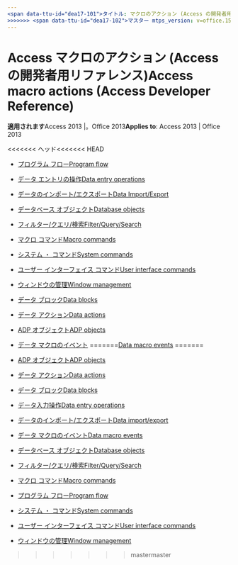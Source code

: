 ```yaml
---
<span data-ttu-id="dea17-101">タイトル: マクロのアクション (Access の開発者用リファレンス) にアクセス TOCTitle: マクロのアクションの ms:assetid のアクセス: bea73e66-2fd7-41a0-af62-c246c088a2ea ms:mtpsurl: https://msdn.microsoft.com/library/Dn161227(v=office.15) ms:contentKeyID: 52074194 <<<<<<< ヘッド ms.date: 2015/09/18 ===ms.date: 2018/10/17</span><span class="sxs-lookup"><span data-stu-id="dea17-101">title: Access macro actions (Access Developer Reference) TOCTitle: Access macro actions ms:assetid: bea73e66-2fd7-41a0-af62-c246c088a2ea ms:mtpsurl: https://msdn.microsoft.com/library/Dn161227(v=office.15) ms:contentKeyID: 52074194 <<<<<<< HEAD ms.date: 09/18/2015 ======= ms.date: 10/17/2018</span></span>
>>>>>>> <span data-ttu-id="dea17-102">マスター mtps_version: v=office.15</span><span class="sxs-lookup"><span data-stu-id="dea17-102">master mtps_version: v=office.15</span></span>
---
```


# <a name="access-macro-actions-access-developer-reference"></a><span data-ttu-id="dea17-103">Access マクロのアクション (Access の開発者用リファレンス)</span><span class="sxs-lookup"><span data-stu-id="dea17-103">Access macro actions (Access Developer Reference)</span></span>

<span data-ttu-id="dea17-104">**適用されます**Access 2013 |。Office 2013</span><span class="sxs-lookup"><span data-stu-id="dea17-104">**Applies to**: Access 2013 | Office 2013</span></span>

<span data-ttu-id="dea17-105"><<<<<<< ヘッド</span><span class="sxs-lookup"><span data-stu-id="dea17-105"><<<<<<< HEAD</span></span>
  - [<span data-ttu-id="dea17-106">プログラム フロー</span><span class="sxs-lookup"><span data-stu-id="dea17-106">Program flow</span></span>](program-flow.md)

  - [<span data-ttu-id="dea17-107">データ エントリの操作</span><span class="sxs-lookup"><span data-stu-id="dea17-107">Data entry operations</span></span>](data-entry-operations.md)

  - [<span data-ttu-id="dea17-108">データのインポート/エクスポート</span><span class="sxs-lookup"><span data-stu-id="dea17-108">Data Import/Export</span></span>](data-import-export.md)

  - [<span data-ttu-id="dea17-109">データベース オブジェクト</span><span class="sxs-lookup"><span data-stu-id="dea17-109">Database objects</span></span>](database-objects.md)

  - [<span data-ttu-id="dea17-110">フィルター/クエリ/検索</span><span class="sxs-lookup"><span data-stu-id="dea17-110">Filter/Query/Search</span></span>](filter-query-search.md)

  - [<span data-ttu-id="dea17-111">マクロ コマンド</span><span class="sxs-lookup"><span data-stu-id="dea17-111">Macro commands</span></span>](macro-commands.md)

  - [<span data-ttu-id="dea17-112">システム ・ コマンド</span><span class="sxs-lookup"><span data-stu-id="dea17-112">System commands</span></span>](system-commands.md)

  - [<span data-ttu-id="dea17-113">ユーザー インターフェイス コマンド</span><span class="sxs-lookup"><span data-stu-id="dea17-113">User interface commands</span></span>](user-interface-commands.md)

  - [<span data-ttu-id="dea17-114">ウィンドウの管理</span><span class="sxs-lookup"><span data-stu-id="dea17-114">Window management</span></span>](window-management.md)

  - [<span data-ttu-id="dea17-115">データ ブロック</span><span class="sxs-lookup"><span data-stu-id="dea17-115">Data blocks</span></span>](data-blocks.md)

  - [<span data-ttu-id="dea17-116">データ アクション</span><span class="sxs-lookup"><span data-stu-id="dea17-116">Data actions</span></span>](data-actions.md)

  - [<span data-ttu-id="dea17-117">ADP オブジェクト</span><span class="sxs-lookup"><span data-stu-id="dea17-117">ADP objects</span></span>](adp-objects.md)

  - <span data-ttu-id="dea17-118">[データ マクロのイベント](data-macro-events.md)
=======</span><span class="sxs-lookup"><span data-stu-id="dea17-118">[Data macro events](data-macro-events.md)
=======</span></span>
- [<span data-ttu-id="dea17-119">ADP オブジェクト</span><span class="sxs-lookup"><span data-stu-id="dea17-119">ADP objects</span></span>](adp-objects.md)
- [<span data-ttu-id="dea17-120">データ アクション</span><span class="sxs-lookup"><span data-stu-id="dea17-120">Data actions</span></span>](data-actions.md)
- [<span data-ttu-id="dea17-121">データ ブロック</span><span class="sxs-lookup"><span data-stu-id="dea17-121">Data blocks</span></span>](data-blocks.md)
- [<span data-ttu-id="dea17-122">データ入力操作</span><span class="sxs-lookup"><span data-stu-id="dea17-122">Data entry operations</span></span>](data-entry-operations.md)
- [<span data-ttu-id="dea17-123">データのインポート/エクスポート</span><span class="sxs-lookup"><span data-stu-id="dea17-123">Data import/export</span></span>](data-import-export.md)
- [<span data-ttu-id="dea17-124">データ マクロのイベント</span><span class="sxs-lookup"><span data-stu-id="dea17-124">Data macro events</span></span>](data-macro-events.md)
- [<span data-ttu-id="dea17-125">データベース オブジェクト</span><span class="sxs-lookup"><span data-stu-id="dea17-125">Database objects</span></span>](database-objects.md)
- [<span data-ttu-id="dea17-126">フィルター/クエリ/検索</span><span class="sxs-lookup"><span data-stu-id="dea17-126">Filter/Query/Search</span></span>](filter-query-search.md)
- [<span data-ttu-id="dea17-127">マクロ コマンド</span><span class="sxs-lookup"><span data-stu-id="dea17-127">Macro commands</span></span>](macro-commands.md)
- [<span data-ttu-id="dea17-128">プログラム フロー</span><span class="sxs-lookup"><span data-stu-id="dea17-128">Program flow</span></span>](program-flow.md)
- [<span data-ttu-id="dea17-129">システム ・ コマンド</span><span class="sxs-lookup"><span data-stu-id="dea17-129">System commands</span></span>](system-commands.md)
- [<span data-ttu-id="dea17-130">ユーザー インターフェイス コマンド</span><span class="sxs-lookup"><span data-stu-id="dea17-130">User interface commands</span></span>](user-interface-commands.md)
- [<span data-ttu-id="dea17-131">ウィンドウの管理</span><span class="sxs-lookup"><span data-stu-id="dea17-131">Window management</span></span>](window-management.md)

>>>>>>> <span data-ttu-id="dea17-132">master</span><span class="sxs-lookup"><span data-stu-id="dea17-132">master</span></span>

